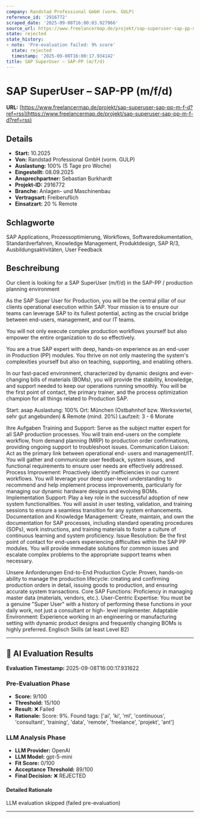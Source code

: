 ```yaml
---
company: Randstad Professional GmbH (vorm. GULP)
reference_id: '2916772'
scraped_date: '2025-09-08T16:00:03.927966'
source_url: https://www.freelancermap.de/projekt/sap-superuser-sap-pp-m-f-d?ref=rss
state: rejected
state_history:
- note: 'Pre-evaluation failed: 9% score'
  state: rejected
  timestamp: '2025-09-08T16:00:17.934142'
title: SAP SuperUser – SAP-PP (m/f/d)
---
```



# SAP SuperUser – SAP-PP (m/f/d)
**URL:** [https://www.freelancermap.de/projekt/sap-superuser-sap-pp-m-f-d?ref=rss](https://www.freelancermap.de/projekt/sap-superuser-sap-pp-m-f-d?ref=rss)
## Details
- **Start:** 10.2025
- **Von:** Randstad Professional GmbH (vorm. GULP)
- **Auslastung:** 100% (5 Tage pro Woche)
- **Eingestellt:** 08.09.2025
- **Ansprechpartner:** Sebastian Burkhardt
- **Projekt-ID:** 2916772
- **Branche:** Anlagen- und Maschinenbau
- **Vertragsart:** Freiberuflich
- **Einsatzart:** 20
                                                % Remote

## Schlagworte
SAP Applications, Prozessoptimierung, Workflows, Softwaredokumentation, Standardverfahren, Knowledge Management, Produktdesign, SAP R/3, Ausbildungsaktivitäten, User Feedback

## Beschreibung
Our client is looking for a SAP SuperUser (m/f/d) in the SAP-PP / production planning environment

As the SAP Super User for Production, you will be the central pillar of our clients operational execution within SAP. Your mission is to ensure our teams can leverage SAP to its fullest potential, acting as the crucial bridge between end-users, management, and our IT teams.

You will not only execute complex production workflows yourself but also empower the entire organization to do so effectively.

You are a true SAP expert with deep, hands-on experience as an end-user in Production (PP) modules. You thrive on not only mastering the system's complexities yourself but also on teaching, supporting, and enabling others.

In our fast-paced environment, characterized by dynamic designs and ever-changing bills of materials (BOMs), you will provide the stability, knowledge, and support needed to keep our operations running smoothly. You will be the first point of contact, the primary trainer, and the process optimization champion for all things related to Production SAP.

Start: asap
Auslastung: 100%
Ort: München (Ostbahnhof bzw. Werksviertel, sehr gut angebunden) & Remote (mind. 20%)
Laufzeit: 3 - 6 Monate

Ihre Aufgaben
Training and Support: Serve as the subject matter expert for all SAP production processes. You will train end-users on the complete workflow, from demand planning (MRP) to production order confirmations, providing ongoing support to troubleshoot issues.
Communication Liaison: Act as the primary link between operational end- users and management/IT. You will gather and communicate user feedback, system issues, and functional requirements to ensure user needs are effectively addressed.
Process Improvement: Proactively identify inefficiencies in our current workflows. You will leverage your deep user-level understanding to recommend and help implement process improvements, particularly for managing our dynamic hardware designs and evolving BOMs.
Implementation Support: Play a key role in the successful adoption of new system functionalities. You will assist in user testing, validation, and training sessions to ensure a seamless transition for any system enhancements.
Documentation and Knowledge Management: Create, maintain, and own the documentation for SAP processes, including standard operating procedures (SOPs), work instructions, and training materials to foster a culture of continuous learning and system proficiency.
Issue Resolution: Be the first point of contact for end-users experiencing difficulties within the SAP PP modules. You will provide immediate solutions for common issues and escalate complex problems to the appropriate support teams when necessary.

Unsere Anforderungen
End-to-End Production Cycle: Proven, hands-on ability to manage the production lifecycle: creating and confirming production orders in detail, issuing goods to production, and ensuring accurate system transactions.
Core SAP Functions: Proficiency in managing master data (materials, vendors, etc.).
User-Centric Expertise: You must be a genuine "Super User" with a history of performing these functions in your daily work, not just a consultant or high- level implementer.
Adaptable Environment: Experience working in an engineering or manufacturing setting with dynamic product designs and frequently changing BOMs is highly preferred.
Englisch Skills (at least Level B2)

---

## 🤖 AI Evaluation Results

**Evaluation Timestamp:** 2025-09-08T16:00:17.931622

### Pre-Evaluation Phase
- **Score:** 9/100
- **Threshold:** 15/100
- **Result:** ❌ Failed
- **Rationale:** Score: 9%. Found tags: ['ai', 'ki', 'ml', 'continuous', 'consultant', 'training', 'data', 'remote', 'freelance', 'projekt', 'ant']

### LLM Analysis Phase
- **LLM Provider:** OpenAI
- **LLM Model:** gpt-5-mini
- **Fit Score:** 0/100
- **Acceptance Threshold:** 89/100
- **Final Decision:** ❌ REJECTED

#### Detailed Rationale
LLM evaluation skipped (failed pre-evaluation)

---
